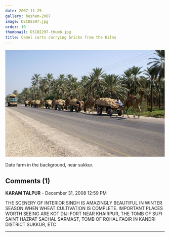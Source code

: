 ```yaml
---
date: 2007-11-25
gallery: besham-2007
image: DSC02297.jpg
order: 10
thumbnail: DSC02297-thumb.jpg
title: Camel carts carrying bricks from the Kilns
---
```


![Camel carts carrying bricks from the Kilns](./DSC02297.jpg)

Date farm in the background, near sukkur.

<div id="comments">

## Comments (1)

**KARAM TALPUR** - December 31, 2008 12:59 PM

THE SCENERY OF INTERIOR SINDH IS AMAZINGLY BEAUTIFUL IN WINTER SEASON WHEN WHEAT CULTIVATION IS COMPLETE. IMPORTANT PLACES WORTH SEEING ARE KOT DIJI FORT NEAR KHAIRPUR, THE TOMB OF SUFI SAINT HAZRAT SACHAL SARMAST, TOMB OF ROHAL FAQIR IN KANDRI DISTRICT SUKKUR, ETC

---

</div>